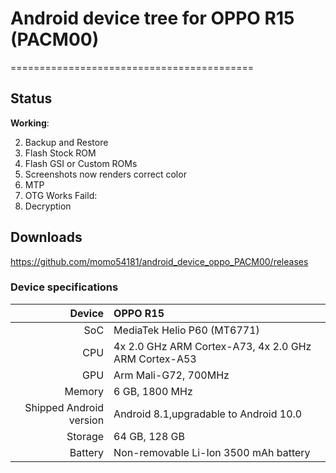 # Android device tree for OPPO R15 (PACM00)
==========================================

## Status

**Working**:


2. Backup and Restore
3. Flash Stock ROM
4. Flash GSI or Custom ROMs
5. Screenshots now renders correct color
6. MTP
7. OTG Works
Faild:
1. Decryption

## Downloads

https://github.com/momo54181/android_device_oppo_PACM00/releases

### Device specifications

| Device                  |                          OPPO R15                             |
| ----------------------: | :------------------------------------------------------------ |
| SoC                     | MediaTek Helio P60 (MT6771)                                   |
| CPU                     | 4x 2.0 GHz ARM Cortex-A73, 4x 2.0 GHz ARM Cortex-A53          |
| GPU                     | Arm Mali-G72, 700MHz                                          |
| Memory                  | 6 GB, 1800 MHz                                                |
| Shipped Android version | Android 8.1,upgradable to Android 10.0                        |
| Storage                 | 64 GB, 128 GB                                                 |
| Battery                 | Non-removable Li-Ion 3500 mAh battery                         |
